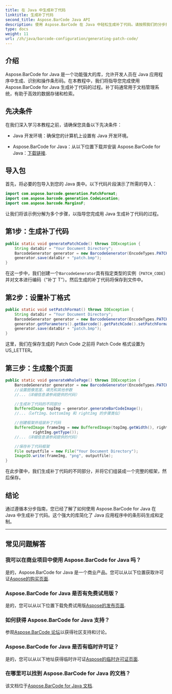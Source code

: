 ```yaml
---
title: 在 Java 中生成补丁代码
linktitle: 生成补丁代码
second_title: Aspose.BarCode Java API
description: 使用 Aspose.BarCode 在 Java 中轻松生成补丁代码。请按照我们的分步指南进行高效的条形码生成。
type: docs
weight: 11
url: /zh/java/barcode-configuration/generating-patch-code/
---
```


## 介绍

Aspose.BarCode for Java 是一个功能强大的库，允许开发人员在 Java 应用程序中生成、识别和操作条形码。在本教程中，我们将指导您完成使用 Aspose.BarCode for Java 生成补丁代码的过程。补丁码通常用于文档管理系统，有助于高效的数据存储和检索。

## 先决条件

在我们深入学习本教程之前，请确保您具备以下先决条件：

- Java 开发环境：确保您的计算机上设置有 Java 开发环境。

-  Aspose.BarCode for Java：从以下位置下载并安装 Aspose.BarCode for Java：[下载链接](https://releases.aspose.com/barcode/java/).

## 导入包

首先，将必要的包导入到您的 Java 类中。以下代码片段演示了所需的导入：

```java
import com.aspose.barcode.generation.PatchFormat;
import com.aspose.barcode.generation.CodeLocation;
import com.aspose.barcode.MarginsF;
```

让我们将该示例分解为多个步骤，以指导您完成用 Java 生成补丁代码的过程。

## 第1步：生成补丁代码

```java
public static void generatePatchCode() throws IOException {
    String dataDir = "Your Document Directory";
    BarcodeGenerator generator = new BarcodeGenerator(EncodeTypes.PATCH_CODE, "Patch T");
    generator.save(dataDir + "patch.bmp");
}
```

在这一步中，我们创建一个`BarcodeGenerator`具有指定类型的实例（`PATCH_CODE`）并对文本进行编码（“补丁 T”）。然后生成的补丁代码将保存到文件中。

## 第2步：设置补丁格式

```java
public static void setPatchFormat() throws IOException {
    String dataDir = "Your Document Directory";
    BarcodeGenerator generator = new BarcodeGenerator(EncodeTypes.PATCH_CODE, "Patch T");
    generator.getParameters().getBarcode().getPatchCode().setPatchFormat(PatchFormat.US_LETTER);
    generator.save(dataDir + "patch.bmp");
}
```

这里，我们在保存生成的 Patch Code 之前将 Patch Code 格式设置为 US_LETTER。

## 第三步：生成整个页面

```java
public static void generateWholePage() throws IOException {
    BarcodeGenerator generator = new BarcodeGenerator(EncodeTypes.PATCH_CODE, "Patch T");
    //设置图像宽度、填充和其他参数
    //...（详细信息请参阅提供的代码）

    //生成补丁代码的不同部分
    BufferedImage topImg = generator.generateBarCodeImage();
    //...（leftImg、bottomImg 和 rightImg 的步骤类似）

    //创建框架并组装补丁代码
    BufferedImage frameImg = new BufferedImage(topImg.getWidth(), rightImg.getHeight() + 2 * topImg.getHeight(),
            rightImg.getType());
    //...（详细信息请参阅提供的代码）

    //保存补丁代码框架
    File outputfile = new File("Your Document Directory");
    ImageIO.write(frameImg, "png", outputfile);
}
```

在此步骤中，我们生成补丁代码的不同部分，并将它们组装成一个完整的框架，然后保存。

## 结论

通过遵循本分步指南，您已经了解了如何使用 Aspose.BarCode for Java 在 Java 中生成补丁代码。这个强大的库简化了 Java 应用程序中的条形码生成和定制。

---

## 常见问题解答

### 我可以在商业项目中使用 Aspose.BarCode for Java 吗？
是的，Aspose.BarCode for Java 是一个商业产品。您可以从以下位置获取许可证[Aspose的购买页面](https://purchase.aspose.com/buy).

### Aspose.BarCode for Java 是否有免费试用版？
是的，您可以从以下位置下载免费试用版[Aspose的发布页面](https://releases.aspose.com/).

### 如何获得 Aspose.BarCode for Java 支持？
参观[Aspose.BarCode 论坛](https://forum.aspose.com/c/barcode/13)以获得社区支持和讨论。

### Aspose.BarCode for Java 是否有临时许可证？
是的，您可以从以下地址获得临时许可证[Aspose的临时许可证页面](https://purchase.aspose.com/temporary-license/).

### 在哪里可以找到 Aspose.BarCode for Java 的文档？
该文档位于[Aspose.BarCode for Java 文档](https://reference.aspose.com/barcode/java/).
